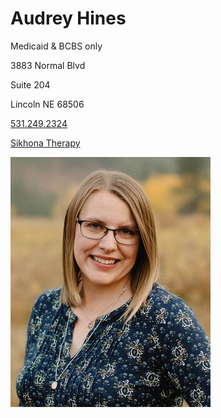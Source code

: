 # Audrey Hines

Medicaid & BCBS only

3883 Normal Blvd

Suite 204

Lincoln NE 68506

[531.249.2324](tel:5312492324)

[Sikhona Therapy](https://sikhonatherapyne.com/audrey-hines/)

![picture](./markdown/resources/images/aHines.jpeg)

